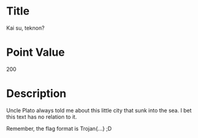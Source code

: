 # Title
Kai su, teknon?

# Point Value
200

# Description
Uncle Plato always told me about this little city that sunk into the sea. I bet this text has no relation to it.

Remember, the flag format is Trojan{...} ;D
